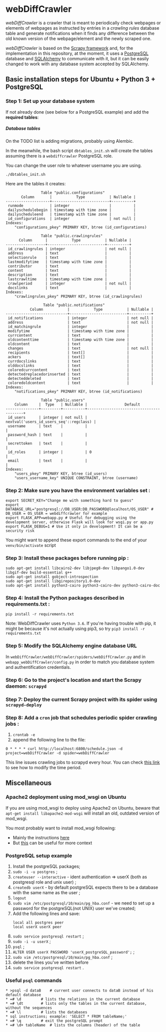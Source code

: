 # webDiffCrawler

*webDiffCrawler* is a crawler that is meant to periodically check webpages or elements of webpages as instructed by entries in a *crawling rules* database table and generate notifications when it finds any difference between the old known version of the webpage/element and the newly scraped one.

*webDiffCrawler* is based on the [Scrapy framework](https://docs.scrapy.org/en/latest/index.html) and, for the implementation in this repository, at the moment, it uses a [PostgreSQL](https://www.postgresql.org/) database and [SQLAlchemy](https://www.sqlalchemy.org/) to communicate with it, but it can be easily changed to work with any database system accepted by SQLAlchemy.

## Basic installation steps for Ubuntu + Python 3 + PostgreSQL

### Step 1: Set up your database system 
If not already done (see below for a PostgreSQL example) and add the **required tables**:

##### Database tables
On the TODO list is adding migrations, probably using Alembic.

In the meanwhile, the bash script `dbtables_init.sh` will create the tables assuming there is a 
`webdiffcrawler` PostgreSQL role.

You can change the user role to whatever username you are using.

```
./dbtables_init.sh
```

Here are the tables it creates:

```
                Table "public.configurations"
       Column       |           Type           | Nullable |
--------------------+--------------------------+----------+
 runmode            | integer                  |          |
 dailyschedulebegin | timestamp with time zone |          |
 dailyscheduleend   | timestamp with time zone |          |
 id_configurations  | integer                  | not null |
Indexes:
    "configurations_pkey" PRIMARY KEY, btree (id_configurations)

```

```
                Table "public.crawlingrules"
      Column      |           Type           | Nullable |
------------------+--------------------------+----------+
 id_crawlingrules | integer                  | not null |
 address          | text                     |          |
 selectionrule    | text                     |          |
 lastmodifytime   | timestamp with time zone |          |
 contributor      | text                     |          |
 content          | text                     |          |
 description      | text                     |          |
 lastcrawltime    | timestamp with time zone |          |
 crawlperiod      | integer                  | not null |
 docslinks        | text                     |          |
Indexes:
    "crawlingrules_pkey" PRIMARY KEY, btree (id_crawlingrules)
```

```
                 Table "public.notifications"
           Column           |           Type           | Nullable |
----------------------------+--------------------------+----------+
 id_notifications           | integer                  | not null |
 address                    | text                     | not null |
 id_matchingrule            | integer                  |          |
 modifytime                 | timestamp with time zone |          |
 currcontent                | text                     |          |
 oldcontenttime             | timestamp with time zone |          |
 oldcontent                 | text                     |          |
 changes                    | text                     | not null |
 recipients                 | text[]                   |          |
 ackers                     | text[]                   |          |
 currdocslinks              | text                     |          |
 olddocslinks               | text                     |          |
 coloredcurrcontent         | text                     |          |
 detectedreplacedorinserted | text                     |          |
 detecteddeleted            | text                     |          |
 coloredoldcontent          | text                     |          |
Indexes:
    "notifications_pkey" PRIMARY KEY, btree (id_notifications)
```

```
                Table "public.users"
    Column     |  Type   | Nullable |                 Default                  
---------------+---------+----------+-----------------------------------------+
 id_users      | integer | not null | nextval('users_id_users_seq'::regclass) |
 username      | text    |          |                                         |
 password_hash | text    |          |                                         |
 secrettoken   | text    |          |                                         |
 id_roles      | integer |          | 0                                       |
 email         | text    |          |                                         |
Indexes:
    "users_pkey" PRIMARY KEY, btree (id_users)
    "users_username_key" UNIQUE CONSTRAINT, btree (username)
```

### Step 2: Make sure you have the environment variables set :
```
export SECRET_KEY="Change me with something hard to guess"
export DATABASE_URL="postgresql://DB_USER:DB_PASSWORD@localhost/OS_USER" # DB_USER = OS_USER = webdiffcrawler for example
export FLASK_APP=webapp.py # Useful for debugging using the development server, otherwise Flask will look for wsgi.py or app.py
export FLASK_DEBUG=1 # Use it only in development! It can be a security risk
```

You might want to append these export commands to the end of your `venv/bin/activate` script

### Step 3: Install these packages before running pip :

```
sudo apt-get install libcairo2-dev libjpeg8-dev libpango1.0-dev libgif-dev build-essential g++
sudo apt-get install gobject-introspection
sudo apt-get install libgirepository1.0-dev
sudo apt-get install python3-cairo python3-cairo-dev python3-cairo-doc
```

### Step 4: Install the Python packages described in requirements.txt :
```
pip install -r requirements.txt
```

Note: WebDiffCrawler uses `Python 3.6`. If you're having trouble with pip, it might be because it's not actually
using pip3, so try `pip3 install -r requirements.txt`


### Step 5: Modify the SQLAlchemy engine database URL
In `webDiffCrawler/webDiffCrawler/spiders/webDiffCrawler.py` and in `webapp_webDiffCrawler/config.py` in order to match you database system and authentification credentials.

### Step 6: Go to the project's location and start the Scrapy daemon: `scrapyd`

### Step 7: Deploy the current Scrapy project with its spider using `scrapyd-deploy`

### Step 8: Add a `cron` job that schedules periodic spider crawling jobs :

1. `crontab -e`
2. append the following line to the file: 
```
0 * * * * curl http://localhost:6800/schedule.json -d project=webDiffCrawler -d spider=webDiffCrawler
```
This line issues crawling jobs to scrapyd every hour. You can check [this link](https://corenominal.org/2016/05/12/howto-setup-a-crontab-file/) to see how to modify the time period.

## Miscellaneous
### Apache2 deployment using mod_wsgi on Ubuntu
If you are using mod_wsgi to deploy using Apache2 on Ubuntu, beware that `apt-get install libapache2-mod-wsgi`
will install an old, outdated version of mod_wsgi.

You most probably want to install mod_wsgi following:
* Mainly the instructions [here](https://stackoverflow.com/questions/30674644/installing-mod-wsgi-for-python3-on-ubuntu?noredirect=1)
* But [this](https://stackoverflow.com/questions/30674644/installing-mod-wsgi-for-python3-on-ubuntu?noredirect=1) can be useful for more context


### PostgreSQL setup example
1. Install the postgreSQL packages;
2. `sudo -i -u postgres` ;
3. `createuser --interactive` - ident authentication => userX (both as postgresql role and unix user) ;
4. `createdb userX` - by default postgreSQL expects there to be a database with the same name as the user ;
5. `logout`
6. `sudo vim /etc/postgresql/10/main/pg_hba.conf` - we need to set up a password for the postgreSQL(not UNIX) user we've created;
7. Add the following lines and save:
    ```
	local all postgres peer
	local userX userX peer
    ```
8. `sudo service postgresql restart` ;
9. `sudo -i -u userX` ;
10. `psql` ;
11. `ALTER USER userX PASSWORD 'userX_postgreSQL_password';` ;
12. `sudo vim /etc/postgresql/10/main/pg_hba.conf` ; 
13. delete the lines you've written before
14. `sudo service psotgresql restart` .

### Useful `psql` commands
```
* >psql -d dataB 	# current user connects to dataB instead of his default database
* =# \d 		# lists the relations in the current database
* =# \dt		# lists only the tables in the current database, without the sequences
* =# \l 		# lists the databases
* sql instructions; example: 'SELECT * FROM tableName;'
* =# \q			# exit the postgreSQL prompt
* =# \d+ tableName	# lists the columns (header) of the table
```

